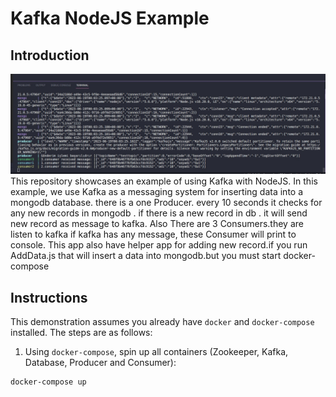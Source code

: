 # Kafka NodeJS Example

## Introduction

![Alt text](https://raw.githubusercontent.com/omerselimgul/KafkaNodeJs/main/images/consumernewrecord.jpeg
)
This repository showcases an example of using Kafka with NodeJS. In this example, we use Kafka as a messaging system for inserting data into a mongodb database. there is a one Producer. every 10 seconds it checks for any new records in mongodb . if there is a new record in db . it will send new record as message to kafka.
Also There are 3 Consumers.they are listen to kafka if kafka has any message,
these Consumer will print to console.
This app also have helper app for adding new record.if you run AddData.js that will insert a data into mongodb.but you must start docker-compose

## Instructions
This demonstration assumes you already have `docker` and `docker-compose` installed. The steps are as follows:

1) Using `docker-compose`, spin up all containers (Zookeeper, Kafka, Database, Producer and Consumer):
```shell
docker-compose up
```



